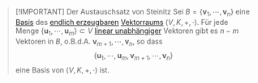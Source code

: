 > [!IMPORTANT] Der Austauschsatz von Steinitz
> Sei $B = \{\mathbf{v}_1,\cdots,\mathbf{v}_n\}$ eine [Basis](Basis.md) des [endlich erzeugbaren](../Erzeugendensystem.md) [Vektorraums](../Abstrakter%20Vektorraum.md) $(V, K, +,\cdot)$. Für jede Menge $\{\mathbf{u}_1,\cdots,\mathbf{u}_m\}\subset V$ [linear unabhängiger](../Lineare%20Unabhängigkeit.md) Vektoren gibt es $n-m$ Vektoren in $B$, o.B.d.A. $\mathbf{v}_{m+1},\cdots,\mathbf{v}_n$, so dass
> $$\{\mathbf{u}_1,\cdots,\mathbf{u}_m,\mathbf{v}_{m+1},\cdots,\mathbf{v}_n\}$$
> eine Basis von $(V,K,+,\cdot)$ ist.